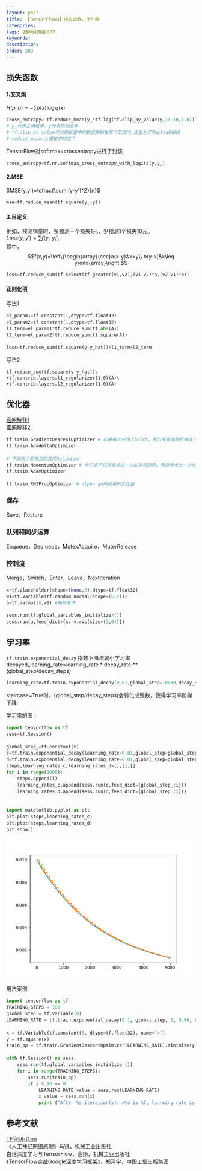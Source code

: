 ```yaml
---
layout: post
title: 【TensorFlow3】损失函数，优化器
categories:
tags: 2B神经网络与TF
keywords:
description:
order: 283
---
```



## 损失函数
#### 1.交叉熵
$H(p,q)=-\sum p(x)\log q(x)$

```py
cross_entropy=-tf.reduce_mean(y_*tf.log(tf.clip_by_value(y,1e-10,1.0)))
# y_代表正确结果，y代表预测结果
# tf.clip_by_value可以把张量中的数值限制在某个范围内,这里为了防止log0报错
# reduce_mean:大概是求均值？
```

TensorFlow对softmax+crossentropy进行了封装
```py
cross_entropy=tf.nn.softmax_cross_entropy_with_logits(y,y_)
```

#### 2.MSE
$MSE(y,y')=\dfrac{\sum (y-y')^2}{n}$
```py
mse=tf.reduce_mean(tf.square(y_-y))
```

#### 3.自定义
例如，预测销量时，多预测一个损失1元，少预测1个损失10元。  
$Loss(y,y')=\sum f(y_i,y_i')$,  
其中，$$f(x,y)=\left\{\begin{array}{ccc}a(x-y)&x>y\\
b(y-x)&x\leq y\end{array}\right.$$

```py
loss=tf.reduce_sum(tf.select(tf.greater(v1,v2),(v1-v2)*a,(v2-v1)*b))
```

#### 正则化项
写法1
```py
el_param1=tf.constant(1,dtype=tf.float32)
el_param2=tf.constant(1,dtype=tf.float32)
l1_term=el_param1*tf.reduce_sum(tf.abs(A))
l2_term=el_param2*tf.reduce_sum(tf.square(A))

loss=tf.reduce_sum(tf.square(y-y_hat))+l1_term+l2_term
```
写法2
```
tf.reduce_sum(tf.square(y-y_hat))\
+tf.contrib.layers.l1_regularizer(1.0)(A)\
+tf.contrib.layers.l2_regularizer(1.0)(A)
```


## 优化器

[官网解释1](https://www.tensorflow.org/api_docs/python/tf/train)  
[官网解释2](https://www.tensorflow.org/api_guides/python/train)  


```py
tf.train.GradientDescentOptimizer # 如果每次只传入batch，那么就变成随机梯度下降
tf.train.AdadeltaOptimizer

# 下面两个是常用的高阶Optimizer
tf.train.MomentumOptimizer # 学习率不只是考虑这一次的学习趋势，而且考虑上一次的学习趋势
tf.train.AdamOptimizer

tf.train.RMSPropOptimizer # alpha go所使用的优化器
```



### 保存
Save，Restore
### 队列和同步运算
Enqueue，Deq
ueue，MutexAcquire，MuterRelease
### 控制流
Merge，Switch，Enter，Leave，NextIteration

```py
x=tf.placeholder(shape=(None,6),dtype=tf.float32)
w1=tf.Variable(tf.random_normal(shape=(6,2)))
a=tf.matmul(x,w1) #矩阵乘法

sess.run(tf.global_variables_initializer())
sess.run(a,feed_dict={x:rv.rvs(size=(3,6))})
```



## 学习率
`tf.train.exponential_decay` 指数下降法减小学习率  
decayed_learning_rate=learning_rate * decay_rate ** (global_step/decay_steps)
```py
learning_rate=tf.train.exponential_decay(0.01,global_step=10000,decay_steps=100,decay_rate=0.96,staircase=True)
```
staircase=True时，(global_step/decay_steps)会转化成整数，使得学习率阶梯下降

学习率的图：
```py
import tensorflow as tf
sess=tf.Session()

global_step_=tf.constant(0)
c=tf.train.exponential_decay(learning_rate=0.01,global_step=global_step_,decay_steps=100,decay_rate=0.96,staircase=False)
d=tf.train.exponential_decay(learning_rate=0.01,global_step=global_step_,decay_steps=100,decay_rate=0.96,staircase=True)
steps,learning_rates_c,learning_rates_d=[],[],[]
for i in range(1000):
    steps.append(i)
    learning_rates_c.append(sess.run(c,feed_dict={global_step_:i}))
    learning_rates_d.append(sess.run(d,feed_dict={global_step_:i}))


import matplotlib.pyplot as plt
plt.plot(steps,learning_rates_c)
plt.plot(steps,learning_rates_d)
plt.show()
```
![learning_rate1](https://github.com/guofei9987/StatisticsBlog/blob/master/%E9%99%84%E4%BB%B6/tf/learning_rate1.png?raw=true)



用法案例
```py
import tensorflow as tf
TRAINING_STEPS = 100
global_step = tf.Variable(0)
LEARNING_RATE = tf.train.exponential_decay(0.1, global_step, 1, 0.96, staircase=True)

x = tf.Variable(tf.constant(5, dtype=tf.float32), name="x")
y = tf.square(x)
train_op = tf.train.GradientDescentOptimizer(LEARNING_RATE).minimize(y, global_step=global_step)

with tf.Session() as sess:
    sess.run(tf.global_variables_initializer())
    for i in range(TRAINING_STEPS):
        sess.run(train_op)
        if i % 10 == 0:
            LEARNING_RATE_value = sess.run(LEARNING_RATE)
            x_value = sess.run(x)
            print ("After %s iteration(s): x%s is %f, learning rate is %f."% (i+1, i+1, x_value, LEARNING_RATE_value))
```




## 参考文献
[TF官网-tf.nn](https://www.tensorflow.org/api_docs/python/tf/nn)  
《人工神经网络原理》马锐，机械工业出版社  
白话深度学习与TensorFlow，高扬，机械工业出版社  
《TensorFlow实战Google深度学习框架》，郑泽宇，中国工信出版集团  
